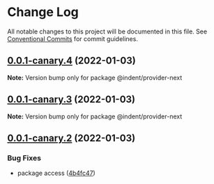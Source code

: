 # Change Log

All notable changes to this project will be documented in this file.
See [Conventional Commits](https://conventionalcommits.org) for commit guidelines.

## [0.0.1-canary.4](https://github.com/indentapis/integrations/compare/@indent/provider-next@0.0.1-canary.3...@indent/provider-next@0.0.1-canary.4) (2022-01-03)

**Note:** Version bump only for package @indent/provider-next





## [0.0.1-canary.3](https://github.com/indentapis/integrations/compare/@indent/provider-next@0.0.1-canary.2...@indent/provider-next@0.0.1-canary.3) (2022-01-03)

**Note:** Version bump only for package @indent/provider-next





## [0.0.1-canary.2](https://github.com/indentapis/integrations/compare/@indent/provider-next@0.0.1-canary.1...@indent/provider-next@0.0.1-canary.2) (2022-01-03)


### Bug Fixes

* package access ([4b4fc47](https://github.com/indentapis/integrations/commit/4b4fc47e037c49ddb79076d8d35acc438d6ef01b))

